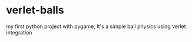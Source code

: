 # verlet-balls
my first python project with pygame,  It's a simple ball physics using verlet integration
